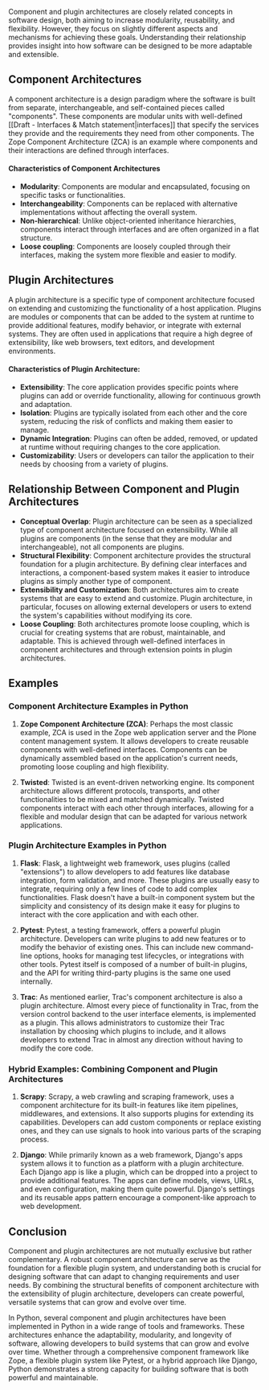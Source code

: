 Component and plugin architectures are closely related concepts in software design, both aiming to increase modularity, reusability, and flexibility. However, they focus on slightly different aspects and mechanisms for achieving these goals. Understanding their relationship provides insight into how software can be designed to be more adaptable and extensible.

## Component Architectures

A component architecture is a design paradigm where the software is built from separate, interchangeable, and self-contained pieces called "components". These components are modular units with well-defined [[Draft - Interfaces & Match statement|interfaces]] that specify the services they provide and the requirements they need from other components. The Zope Component Architecture (ZCA) is an example where components and their interactions are defined through interfaces.

#### Characteristics of Component Architectures

- **Modularity**: Components are modular and encapsulated, focusing on specific tasks or functionalities.
- **Interchangeability**: Components can be replaced with alternative implementations without affecting the overall system.
- **Non-hierarchical**: Unlike object-oriented inheritance hierarchies, components interact through interfaces and are often organized in a flat structure.
- **Loose coupling**: Components are loosely coupled through their interfaces, making the system more flexible and easier to modify.

## Plugin Architectures

A plugin architecture is a specific type of component architecture focused on extending and customizing the functionality of a host application. Plugins are modules or components that can be added to the system at runtime to provide additional features, modify behavior, or integrate with external systems. They are often used in applications that require a high degree of extensibility, like web browsers, text editors, and development environments.

#### Characteristics of Plugin Architecture:

- **Extensibility**: The core application provides specific points where plugins can add or override functionality, allowing for continuous growth and adaptation.
- **Isolation**: Plugins are typically isolated from each other and the core system, reducing the risk of conflicts and making them easier to manage.
- **Dynamic Integration**: Plugins can often be added, removed, or updated at runtime without requiring changes to the core application.
- **Customizability**: Users or developers can tailor the application to their needs by choosing from a variety of plugins.

## Relationship Between Component and Plugin Architectures

- **Conceptual Overlap**: Plugin architecture can be seen as a specialized type of component architecture focused on extensibility. While all plugins are components (in the sense that they are modular and interchangeable), not all components are plugins.
- **Structural Flexibility**: Component architecture provides the structural foundation for a plugin architecture. By defining clear interfaces and interactions, a component-based system makes it easier to introduce plugins as simply another type of component.
- **Extensibility and Customization**: Both architectures aim to create systems that are easy to extend and customize. Plugin architecture, in particular, focuses on allowing external developers or users to extend the system's capabilities without modifying its core.
- **Loose Coupling**: Both architectures promote loose coupling, which is crucial for creating systems that are robust, maintainable, and adaptable. This is achieved through well-defined interfaces in component architectures and through extension points in plugin architectures.

## Examples

### Component Architecture Examples in Python

1. **Zope Component Architecture (ZCA)**: Perhaps the most classic example, ZCA is used in the Zope web application server and the Plone content management system. It allows developers to create reusable components with well-defined interfaces. Components can be dynamically assembled based on the application's current needs, promoting loose coupling and high flexibility.

2. **Twisted**: Twisted is an event-driven networking engine. Its component architecture allows different protocols, transports, and other functionalities to be mixed and matched dynamically. Twisted components interact with each other through interfaces, allowing for a flexible and modular design that can be adapted for various network applications.

### Plugin Architecture Examples in Python

1. **Flask**: Flask, a lightweight web framework, uses plugins (called "extensions") to allow developers to add features like database integration, form validation, and more. These plugins are usually easy to integrate, requiring only a few lines of code to add complex functionalities. Flask doesn't have a built-in component system but the simplicity and consistency of its design make it easy for plugins to interact with the core application and with each other.

2. **Pytest**: Pytest, a testing framework, offers a powerful plugin architecture. Developers can write plugins to add new features or to modify the behavior of existing ones. This can include new command-line options, hooks for managing test lifecycles, or integrations with other tools. Pytest itself is composed of a number of built-in plugins, and the API for writing third-party plugins is the same one used internally.

3. **Trac**: As mentioned earlier, Trac's component architecture is also a plugin architecture. Almost every piece of functionality in Trac, from the version control backend to the user interface elements, is implemented as a plugin. This allows administrators to customize their Trac installation by choosing which plugins to include, and it allows developers to extend Trac in almost any direction without having to modify the core code.

### Hybrid Examples: Combining Component and Plugin Architectures

1. **Scrapy**: Scrapy, a web crawling and scraping framework, uses a component architecture for its built-in features like item pipelines, middlewares, and extensions. It also supports plugins for extending its capabilities. Developers can add custom components or replace existing ones, and they can use signals to hook into various parts of the scraping process.

2. **Django**: While primarily known as a web framework, Django's apps system allows it to function as a platform with a plugin architecture. Each Django app is like a plugin, which can be dropped into a project to provide additional features. The apps can define models, views, URLs, and even configuration, making them quite powerful. Django's settings and its reusable apps pattern encourage a component-like approach to web development.

## Conclusion

Component and plugin architectures are not mutually exclusive but rather complementary. A robust component architecture can serve as the foundation for a flexible plugin system, and understanding both is crucial for designing software that can adapt to changing requirements and user needs. By combining the structural benefits of component architecture with the extensibility of plugin architecture, developers can create powerful, versatile systems that can grow and evolve over time.

In Python, several component and plugin architectures have been implemented in Python in a wide range of tools and frameworks. These architectures enhance the adaptability, modularity, and longevity of software, allowing developers to build systems that can grow and evolve over time. Whether through a comprehensive component framework like Zope, a flexible plugin system like Pytest, or a hybrid approach like Django, Python demonstrates a strong capacity for building software that is both powerful and maintainable.
